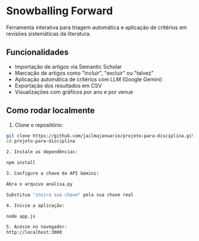 # Snowballing Forward

Ferramenta interativa para triagem automática e aplicação de critérios em revisões sistemáticas da literatura.

## Funcionalidades

- Importação de artigos via Semantic Scholar
- Marcação de artigos como "incluir", "excluir" ou "talvez"
- Aplicação automática de critérios com LLM (Google Gemini)
- Exportação dos resultados em CSV
- Visualizações com gráficos por ano e por venue

## Como rodar localmente

1. Clone o repositório:

```bash
git clone https://github.com/jailmajanuario/projeto-para-disciplina.git
cd projeto-para-disciplina

2. Instale as dependências:

npm install

3. Configure a chave da API Gemini:

Abra o arquivo analisa.py

Substitua "insira sua chave" pela sua chave real

4. Inicie a aplicação:

node app.js

5. Acesse no navegador:
http://localhost:3000
